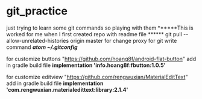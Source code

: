 # git_practice
just trying to learn some git commands so playing with them
******This is worked for me when I first created repo with readme file ******
git pull --allow-unrelated-histories origin master
for change proxy for git write command ***atom ~/.gitconfig***

for customize buttons "https://github.com/hoang8f/android-flat-button"
      add in gradle build file **implementation 'info.hoang8f:fbutton:1.0.5'**

for customize editview  "https://github.com/rengwuxian/MaterialEditText"
  add in gradle build file **implementation 'com.rengwuxian.materialedittext:library:2.1.4'**
